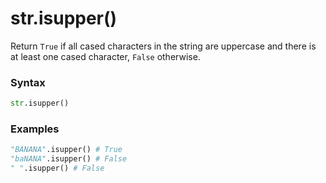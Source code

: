 # str.isupper()

Return `True` if all cased characters in the string are uppercase and there is at least one cased character, `False` otherwise.

### Syntax

```python
str.isupper()
```

### Examples

```python
"BANANA".isupper() # True
"baNANA".isupper() # False
" ".isupper() # False
```
